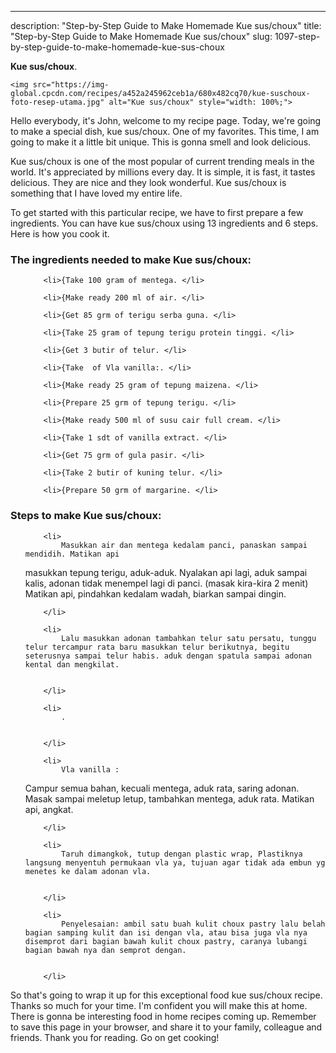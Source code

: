 ---
description: "Step-by-Step Guide to Make Homemade Kue sus/choux"
title: "Step-by-Step Guide to Make Homemade Kue sus/choux"
slug: 1097-step-by-step-guide-to-make-homemade-kue-sus-choux

<p>
	<strong>Kue sus/choux</strong>. 
	
</p>
<p>
	
	<img src="https://img-global.cpcdn.com/recipes/a452a245962ceb1a/680x482cq70/kue-suschoux-foto-resep-utama.jpg" alt="Kue sus/choux" style="width: 100%;">
	
	
</p>
<p>
	Hello everybody, it's John, welcome to my recipe page. Today, we're going to make a special dish, kue sus/choux. One of my favorites. This time, I am going to make it a little bit unique. This is gonna smell and look delicious.
</p>
	
<p>
	Kue sus/choux is one of the most popular of current trending meals in the world. It's appreciated by millions every day. It is simple, it is fast, it tastes delicious. They are nice and they look wonderful. Kue sus/choux is something that I have loved my entire life.
</p>
<p>
	
</p>

<p>
To get started with this particular recipe, we have to first prepare a few ingredients. You can have kue sus/choux using 13 ingredients and 6 steps. Here is how you cook it.
</p>

<h3>The ingredients needed to make Kue sus/choux:</h3>

<ol>
	
		<li>{Take 100 gram of mentega. </li>
	
		<li>{Make ready 200 ml of air. </li>
	
		<li>{Get 85 grm of terigu serba guna. </li>
	
		<li>{Take 25 gram of tepung terigu protein tinggi. </li>
	
		<li>{Get 3 butir of telur. </li>
	
		<li>{Take  of Vla vanilla:. </li>
	
		<li>{Make ready 25 gram of tepung maizena. </li>
	
		<li>{Prepare 25 grm of tepung terigu. </li>
	
		<li>{Make ready 500 ml of susu cair full cream. </li>
	
		<li>{Take 1 sdt of vanilla extract. </li>
	
		<li>{Get 75 grm of gula pasir. </li>
	
		<li>{Take 2 butir of kuning telur. </li>
	
		<li>{Prepare 50 grm of margarine. </li>
	
</ol>
<p>
	
</p>

<h3>Steps to make Kue sus/choux:</h3>

<ol>
	
		<li>
			Masukkan air dan mentega kedalam panci, panaskan sampai mendidih. Matikan api
 masukkan tepung terigu, aduk-aduk. Nyalakan api lagi, aduk sampai kalis, adonan tidak menempel lagi di panci. (masak kira-kira 2 menit) Matikan api, pindahkan kedalam wadah, biarkan sampai dingin.
			
			
		</li>
	
		<li>
			Lalu masukkan adonan tambahkan telur satu persatu, tunggu telur tercampur rata baru masukkan telur berikutnya, begitu seterusnya sampai telur habis. aduk dengan spatula sampai adonan kental dan mengkilat.
			
			
		</li>
	
		<li>
			.
			
			
		</li>
	
		<li>
			Vla vanilla :
Campur semua bahan, kecuali mentega, aduk rata, saring adonan. Masak sampai meletup letup, tambahkan mentega, aduk rata. Matikan api, angkat.
			
			
		</li>
	
		<li>
			Taruh dimangkok, tutup dengan plastic wrap, Plastiknya langsung menyentuh permukaan vla ya, tujuan agar tidak ada embun yg menetes ke dalam adonan vla.
			
			
		</li>
	
		<li>
			Penyelesaian: ambil satu buah kulit choux pastry lalu belah bagian samping kulit dan isi dengan vla, atau bisa juga vla nya disemprot dari bagian bawah kulit choux pastry, caranya lubangi bagian bawah nya dan semprot dengan.
			
			
		</li>
	
</ol>

<p>
	
</p>

<p>
	So that's going to wrap it up for this exceptional food kue sus/choux recipe. Thanks so much for your time. I'm confident you will make this at home. There is gonna be interesting food in home recipes coming up. Remember to save this page in your browser, and share it to your family, colleague and friends. Thank you for reading. Go on get cooking!
</p>
